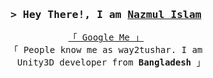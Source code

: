 <!-- Intro  -->
<h3 align="center">
        <samp>&gt; Hey There!, I am
                <b><a target="_blank" href="https://way2tushar.com">Nazmul Islam</a></b>
        </samp>
</h3>


<p align="center"> 
  <samp>
    <a href="https://www.google.com/search?q=way2tushar">「 Google Me 」</a>
    <br>
    「 People know me as way2tushar. I am 
    <br>
    &nbsp;&nbsp;Unity3D developer from <b>Bangladesh</b> 」
    <br>
    <br>
  </samp>
</p>




<!--
**way2tushar/way2tushar** is a ✨ _special_ ✨ repository because its `README.md` (this file) appears on your GitHub profile.

Here are some ideas to get you started:

- 🔭 I’m currently working on ...
- 🌱 I’m currently learning ...
- 👯 I’m looking to collaborate on ...
- 🤔 I’m looking for help with ...
- 💬 Ask me about ...
- 📫 How to reach me: ...
- 😄 Pronouns: ...
- ⚡ Fun fact: ...
-->
